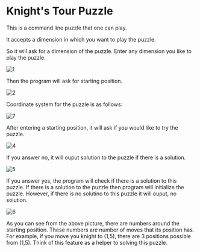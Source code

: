 # Knight's Tour Puzzle

This is a command line puzzle that one can play.

It accepts a dimension in which you want to play the puzzle.

So it will ask for a dimension of the puzzle. Enter any dimension you like to play the puzzle. 

![1](https://user-images.githubusercontent.com/61360055/114816393-00be0900-9df3-11eb-9ab1-37a76ef97928.png)

Then the program will ask for starting position.

![2](https://user-images.githubusercontent.com/61360055/114816672-922d7b00-9df3-11eb-81f8-7e4b02b65b9a.png)

Coordinate system for the puzzle is as follows:

![7](https://user-images.githubusercontent.com/61360055/114818534-e6862a00-9df6-11eb-8809-5bc1fd213c6c.png)


After entering a starting position, it will ask if you would like to try the puzzle.

![4](https://user-images.githubusercontent.com/61360055/114817462-01579f00-9df5-11eb-921e-25cc32d7bd2c.png)


If you answer no, it will ouput solution to the puzzle if there is a solution.

![5](https://user-images.githubusercontent.com/61360055/114817821-a70b0e00-9df5-11eb-8757-6d3384843002.png)


If you answer yes, the program will check if there is a solution to this puzzle. 
If there is a solution to the puzzle then program will initialize the puzzle.
However, if there is no solutino to this puzzle it will ouput, no solution.

![6](https://user-images.githubusercontent.com/61360055/114817958-e2a5d800-9df5-11eb-8821-049d74339f4d.png)


As you can see from the above picture, there are numbers around the starting position. These numbers are number of moves that its position has.
For example, if you move you knight to (1,5), there are 3 positions possible from (1,5). Think of this feature as a helper to solving this puzzle.

